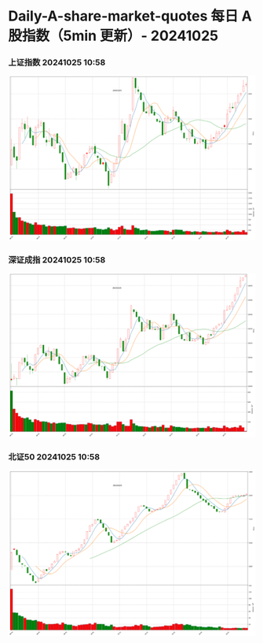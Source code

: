 
# Daily-A-share-market-quotes 每日 A 股指数（5min 更新）- 20241025

### 上证指数 20241025 10:58
![](./fig/2024/10/20241025-sh000001.png)

### 深证成指 20241025 10:58
![](./fig/2024/10/20241025-sz399001.png)

### 北证50 20241025 10:58
![](./fig/2024/10/20241025-bj899050.png)

